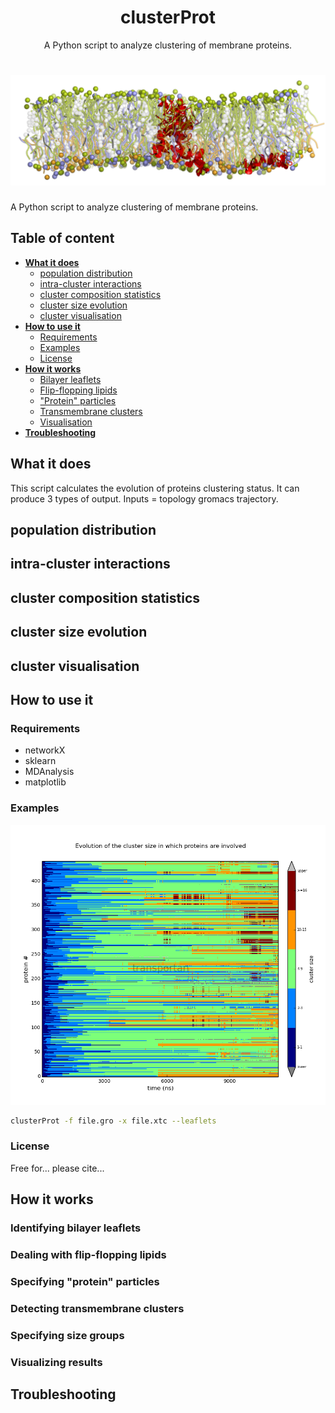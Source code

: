 <h1 align="center">clusterProt</h1>
<p align="center">A Python script to analyze clustering of membrane proteins.</p>
<h1 align="center">
  <img src="images/high_def_all4.png" alt="clusterProt" />
</h1>

A Python script to analyze clustering of membrane proteins.

## Table of content

- [**What it does**](#description)
  - [population distribution](#population-distribution)
  - [intra-cluster interactions](#intra-cluster-interactions)  
  - [cluster composition statistics](#cluster-composition-statistics)  
  - [cluster size evolution](#cluster-size-evolution)  
  - [cluster visualisation](#cluster-visualisation)  
- [**How to use it**](#how-to-use-it)
  - [Requirements](#requirements)
  - [Examples](#examples)
  - [License](#license)
- [**How it works**](#notes)
  - [Bilayer leaflets](#identifying-bilayer-leaflets)
  - [Flip-flopping lipids](#dealing-with-flip-flopping-lipids)
  - ["Protein" particles](#specifying-"protein"-particles)
  - [Transmembrane clusters](#detecting-transmembrane-clusters)
  - [Visualisation](#visualizing-results)
- [**Troubleshooting**](#troubleshooting)

## What it does
This script calculates the evolution of proteins clustering status. It can produce 3 types of output. Inputs = topology gromacs trajectory.

## population distribution
## intra-cluster interactions
## cluster composition statistics
## cluster size evolution
## cluster visualisation

## How to use it

### Requirements
* networkX
* sklearn
* MDAnalysis
* matplotlib

### Examples
![2D](./doc/clusterProt2D.png)
 
```bash
clusterProt -f file.gro -x file.xtc --leaflets
```

### License
Free for... please cite...

## How it works

### Identifying bilayer leaflets

### Dealing with flip-flopping lipids

### Specifying "protein" particles

### Detecting transmembrane clusters

### Specifying size groups

### Visualizing results


## Troubleshooting

 
